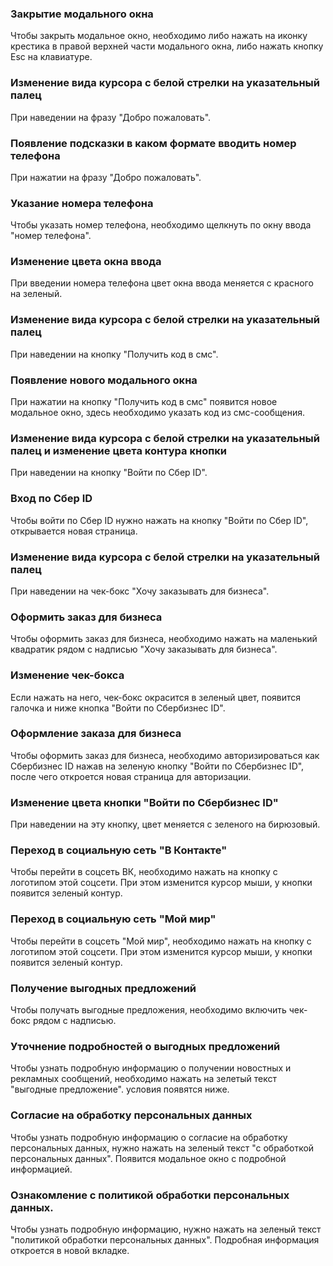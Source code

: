### Закрытие модального окна
Чтобы закрыть модальное окно, необходимо либо нажать на иконку крестика в правой верхней части модального окна, либо нажать кнопку Esc на клавиатуре.

### Изменение вида курсора с белой стрелки на указательный палец
При наведении на фразу "Добро пожаловать".

### Появление подсказки в каком формате вводить номер телефона
При нажатии на фразу "Добро пожаловать".

### Указание номера телефона
Чтобы указать номер телефона, необходимо щелкнуть по окну ввода "номер телефона".

### Изменение цвета окна ввода
При введении номера телефона цвет окна ввода меняется с красного на зеленый.

### Изменение вида курсора с белой стрелки на указательный палец
При наведении на кнопку "Получить код в смс".

### Появление нового модального окна
При нажатии на кнопку "Получить код в смс" появится новое модальное окно, здесь необходимо указать код из смс-сообщения.

### Изменение вида курсора с белой стрелки на указательный палец и изменение цвета контура кнопки
При наведении на кнопку "Войти по Сбер ID".

### Вход по Сбер ID
Чтобы войти по Сбер ID нужно нажать на кнопку "Войти по Сбер ID", открывается новая страница.

### Изменение вида курсора с белой стрелки на указательный палец
При наведении на чек-бокс "Хочу заказывать для бизнеса".

### Оформить заказ для бизнеса
Чтобы оформить заказ для бизнеса, необходимо нажать на маленький квадратик рядом с надписью "Хочу заказывать для бизнеса".

### Изменение чек-бокса
Если нажать на него, чек-бокс окрасится в зеленый цвет, появится галочка и ниже кнопка "Войти по Сбербизнес ID".

### Оформление заказа для бизнеса
Чтобы оформить заказ для бизнеса, необходимо авторизироваться как Сбербизнес ID нажав на зеленую кнопку "Войти по Сбербизнес ID", после чего откроется новая страница для авторизации.

### Изменение цвета кнопки "Войти по Сбербизнес ID"
При наведении на эту кнопку, цвет меняется с зеленого на бирюзовый.

### Переход в социальную сеть "В Контакте"
Чтобы перейти в соцсеть ВК, необходимо нажать на кнопку с логотипом этой соцсети. При этом изменится курсор мыши, у кнопки появится зеленый контур.

### Переход в социальную сеть "Мой мир"
Чтобы перейти в соцсеть "Мой мир", необходимо нажать на кнопку с логотипом этой соцсети. При этом изменится курсор мыши, у кнопки появится зеленый контур.

### Получение выгодных предложений
Чтобы получать выгодные предложения, необходимо включить чек-бокс рядом с надписью.

### Уточнение подробностей о выгодных предложений
Чтобы узнать подробную информацию о получении новостных и рекламных сообщений, необходимо нажать на зелетый текст "выгодные предложение". условия появятся ниже.

### Согласие на обработку персональных данных
Чтобы узнать подробную информацию о согласие на обработку персональных данных, нужно нажать на зеленый текст "с обработкой персональных данных". Появится модальное окно с подробной информацией.

### Ознакомление с политикой обработки персональных данных.
Чтобы узнать подробную информацию, нужно нажать на зеленый текст "политикой обработки персональных данных". Подробная информация откроется в новой вкладке.

